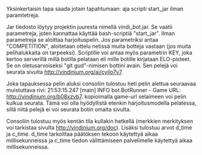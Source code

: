 Yksinkertaisin tapa saada jotain tapahtumaan: aja scripti start_jar ilman paramtetreja.

Jar tiedosto löytyy projektin juuresta nimellä vindi_bot.jar. Se vaatii parametreja, joten kannattaa käyttää bash-scriptiä "start_jar". Ilman parametreja se aloittaa harjoituspelin. Jos parametriksi antaa "COMPETITION", aloitetaan ottelu netissä muita botteja vastaan (jos muita pelihalukkaita on tarpeeksi). Scriptille voi antaa myös parametrin KEY, joka kertoo serverillä millä botilla pelataan eli mille botille kirjataan ELO-pisteet. Se on oletusarvoiseksi "git gud"-nimisen bottini avain. Sen pelejä voi seurata sivulta http://vindinium.org/ai/cyilo7v7.

Joka tapauksessa pelin aluksi consoliin tulostuu heti pelin alettua seuraavaa muistuttava rivi: 21:53:15.247 [main] INFO  bot.BotRunner - Game URL: http://vindinium.org/b08xzvb7. kopioimalla game-url selaimeen voi pelin kulkua seurata. Tämä voi olla hyödyllistä etenkin harjoitusmodella pelatessa, sillä niitä pelejä ei voi seurata botin omalta sivulta.

Consoliin tulostuu myös kentän tila kullakin hetkellä (merkkien merkityksen voi tarkistaa sivulta http://vindinium.org/doc). Lisäksi tulostuu arvot d_time ja c_time. d_time tarkoittaa päätöksen tekoon käytettyä aikaa millisekunneissa ja c_time tiedon välittämiseen palvelimelle käytettyä aikaa millisekunneissa.
